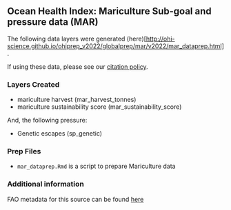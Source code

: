 ## Ocean Health Index: Mariculture Sub-goal and pressure data (MAR)

The following data layers were generated (here)[http://ohi-science.github.io/ohiprep_v2022/globalprep/mar/v2022/mar_dataprep.html].

If using these data, please see our [citation policy](http://ohi-science.org/citation-policy/).

### Layers Created

* mariculture harvest (mar_harvest_tonnes)
* mariculture sustainability score (mar_sustainability_score)

And, the following pressure:
* Genetic escapes (sp_genetic)


### Prep Files

* `mar_dataprep.Rmd` is a script to prepare Mariculture data

### Additional information

FAO metadata for this source can be found [here](http://www.fao.org/fishery/statistics/global-aquaculture-production/en)